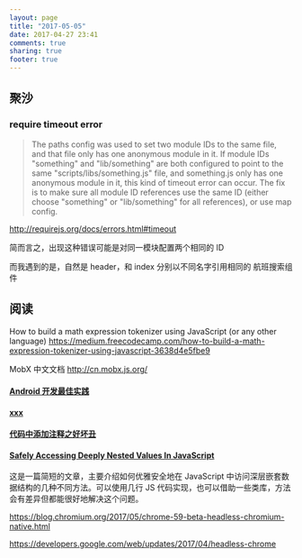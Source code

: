 ```yaml
---
layout: page
title: "2017-05-05"
date: 2017-04-27 23:41
comments: true
sharing: true
footer: true
---
```


## 聚沙

### require timeout error

> The paths config was used to set two module IDs to the same file, and that file only has one anonymous module in it. If module IDs "something" and "lib/something" are both configured to point to the same "scripts/libs/something.js" file, and something.js only has one anonymous module in it, this kind of timeout error can occur. The fix is to make sure all module ID references use the same ID (either choose "something" or "lib/something" for all references), or use map config.

http://requirejs.org/docs/errors.html#timeout

简而言之，出现这种错误可能是对同一模块配置两个相同的 ID

而我遇到的是，自然是 header，和 index 分别以不同名字引用相同的 航班搜索组件

## 阅读

How to build a math expression tokenizer using JavaScript (or any other language) https://medium.freecodecamp.com/how-to-build-a-math-expression-tokenizer-using-javascript-3638d4e5fbe9

MobX 中文文档 http://cn.mobx.js.org/

#### [Android 开发最佳实践](https://github.com/futurice/android-best-practices/blob/master/translations/Chinese/README.cn.md)

#### [xxx](https://juejin.im/post/590702d98d6d810058dd0537)

#### [代码中添加注释之好坏丑](https://juejin.im/post/5902126aa0bb9f0065e80ea9)

#### [Safely Accessing Deeply Nested Values In JavaScript](https://medium.com/javascript-inside/safely-accessing-deeply-nested-values-in-javascript-99bf72a0855a)

这是一篇简短的文章，主要介绍如何优雅安全地在 JavaScript 中访问深层嵌套数据结构的几种不同方法。可以使用几行 JS 代码实现，也可以借助一些类库，方法会有差异但都能很好地解决这个问题。

https://blog.chromium.org/2017/05/chrome-59-beta-headless-chromium-native.html

https://developers.google.com/web/updates/2017/04/headless-chrome
